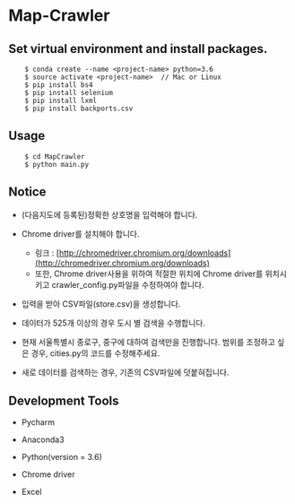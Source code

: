 # Map-Crawler

## Set virtual environment and install packages.

```
    $ conda create --name <project-name> python=3.6
    $ source activate <project-name>  // Mac or Linux
    $ pip install bs4
    $ pip install selenium
    $ pip install lxml
    $ pip install backports.csv
```

## Usage

```
    $ cd MapCrawler
    $ python main.py
```

## Notice

* (다음지도에 등록된)정확한 상호명을 입력해야 합니다.

* Chrome driver를 설치해야 합니다.
    * 링크 : [http://chromedriver.chromium.org/downloads](http://chromedriver.chromium.org/downloads)
    * 또한, Chrome driver사용을 위하여 적절한 위치에 Chrome driver를 위치시키고 crawler_config.py파일을 수정하여야 합니다.

* 입력을 받아 CSV파일(store.csv)을 생성합니다.

* 데이터가 525개 이상의 경우 도시 별 검색을 수행합니다.

* 현재 서울특별시 종로구, 중구에 대하여 검색만을 진행합니다. 범위를 조정하고 싶은 경우,
cities.py의 코드를 수정해주세요.

* 새로 데이터를 검색하는 경우, 기존의 CSV파일에 덧붙혀집니다.




## Development Tools

* Pycharm

* Anaconda3

* Python(version = 3.6)

* Chrome driver

* Excel

